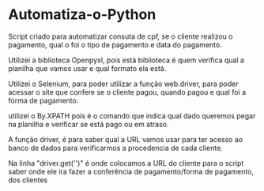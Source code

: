 # Automatiza-o-Python

Script criado para automatizar consuta de cpf, se o cliente realizou o pagamento, qual o foi o tipo de pagamento e data do pagamento.

Utilizei a biblioteca Openpyxl, pois está biblioteca é quem verifica qual a planilha que vamos usar e qual formato ela está.

Utilizei o Selenium, para poder utilizar a função web.driver, para poder acessar o site que confere se o cliente pagou, quando pagou e qual foi a forma de pagamento.

utilizei o By.XPATH pois é o comando que indica qual dado queremos pegar na planilha e verificar se está pago ou em atraso.

A função driver, é para saber qual a URL vamos usar para ter acesso ao banco de dados para verificarmos a procedencia de cada cliente.

Na linha "driver.get('')" é onde colocamos a URL do cliente para o script saber onde ele ira fazer a conferência de pagamento/forma de pagamento, dos clientes
